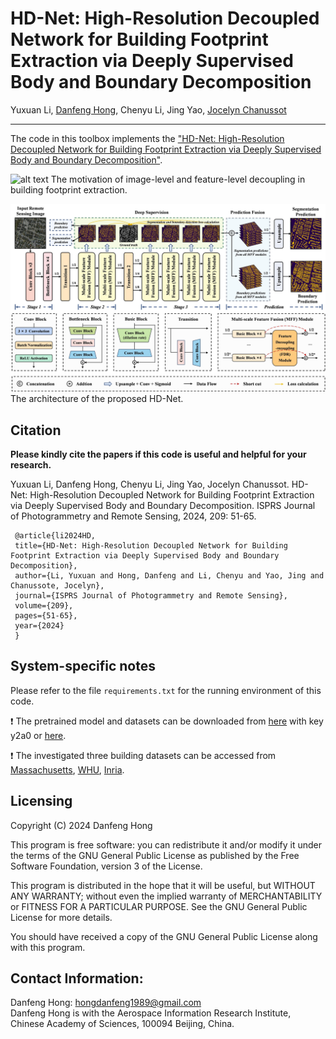 # HD-Net: High-Resolution Decoupled Network for Building Footprint Extraction via Deeply Supervised Body and Boundary Decomposition

Yuxuan Li, [Danfeng Hong](https://scholar.google.com/citations?user=n7gL0_IAAAAJ&hl=en), Chenyu Li, Jing Yao, [Jocelyn Chanussot](https://scholar.google.com/citations?user=6owK2OQAAAAJ&hl=en)

___________

The code in this toolbox implements the ["HD-Net: High-Resolution Decoupled Network for Building Footprint Extraction via Deeply Supervised Body and Boundary Decomposition"](https://authors.elsevier.com/a/1iYW63I9x1qnCx).

![alt text](./Motivation.jpg)
The motivation of image-level and feature-level decoupling in building footprint extraction. 

![alt text](./Workflow.jpg)
The architecture of the proposed HD-Net.

Citation
---------------------

**Please kindly cite the papers if this code is useful and helpful for your research.**

Yuxuan Li, Danfeng Hong, Chenyu Li, Jing Yao, Jocelyn Chanussot. HD-Net: High-Resolution Decoupled Network for Building Footprint Extraction via Deeply Supervised Body and Boundary Decomposition. ISPRS Journal of Photogrammetry and Remote Sensing, 2024, 209: 51-65. 

     @article{li2024HD,
     title={HD-Net: High-Resolution Decoupled Network for Building Footprint Extraction via Deeply Supervised Body and Boundary Decomposition},
     author={Li, Yuxuan and Hong, Danfeng and Li, Chenyu and Yao, Jing and Chanussote, Jocelyn},
     journal={ISPRS Journal of Photogrammetry and Remote Sensing},
     volume={209},
     pages={51-65},
     year={2024}
     }

System-specific notes
---------------------
Please refer to the file `requirements.txt` for the running environment of this code.

:exclamation: The pretrained model and datasets can be downloaded from [here](https://pan.baidu.com/s/1aQ4lpB7LVt7qECN68iE3xQ?pwd=y2a0) with key y2a0 or [here](https://drive.google.com/drive/folders/1HyUv0fkL4tOBUXVdlTzypthLLl7sp1Ux?usp=drive_link).

:exclamation: The investigated three building datasets can be accessed from [Massachusetts](https://www.cs.toronto.edu/~vmnih/data/), [WHU](https://study.rsgis.whu.edu.cn/pages/download/building_dataset.html), [Inria](https://project.inria.fr/aerialimagelabeling/).

Licensing
---------

Copyright (C) 2024 Danfeng Hong

This program is free software: you can redistribute it and/or modify it under the terms of the GNU General Public License as published by the Free Software Foundation, version 3 of the License.

This program is distributed in the hope that it will be useful, but WITHOUT ANY WARRANTY; without even the implied warranty of MERCHANTABILITY or FITNESS FOR A PARTICULAR PURPOSE. See the GNU General Public License for more details.

You should have received a copy of the GNU General Public License along with this program.

Contact Information:
--------------------

Danfeng Hong: hongdanfeng1989@gmail.com<br>
Danfeng Hong is with the Aerospace Information Research Institute, Chinese Academy of Sciences, 100094 Beijing, China.
